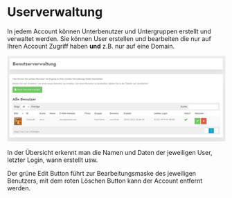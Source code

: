 # Userverwaltung

In jedem Account können Unterbenutzer und Untergruppen erstellt und verwaltet werden. Sie können User erstellen und bearbeiten die nur auf Ihren Account Zugriff haben **und** z.B. nur auf eine Domain.

![screenshot-1641849935948](../assets/screenshot-1641849935948.jpg)

 In der Übersicht erkennt man die Namen und Daten der jeweiligen User, letzter Login, wann erstellt usw. 

Der grüne Edit Button führt zur Bearbeitungsmaske des jeweiligen Benutzers, mit dem roten Löschen Button kann der Account entfernt werden.

